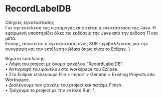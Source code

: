 # RecordLabelDB

Οδηγίες εγκατάστασης \
Για την εκτέλεση της εφαρμογής απαιτείται η εγκατάσταση της Java. Η εφαρμογή υποστηρίζει όλες τις εκδόσεις της Java από την έκδοση 11 και μετά. \
Επίσης, απαιτείται η εγκατάσταση ενός SDK περιβάλλοντος για την συγγραφή και την εκτέλεση κώδικα όπως είναι το Eclipse. \

Βήματα εκτέλεσης: \
•	Λήψη του project με όνομα φακέλου "RecordLabelDB". \
•	Αντιγραφή του φακέλου στο workspace του Eclipse. \
•	Στο Eclipse επιλέγουμε File > Import > General >  Existing Projects into Workspace. \
•	Διαλέγουμε τον φάκελο του project και πατάμε Finish. \
•	Τρέχουμε το project με την εντολή Run. \
